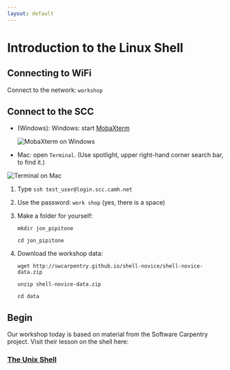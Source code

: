 ```yaml
---
layout: default
---
```


# Introduction to the Linux Shell

## Connecting to WiFi 

Connect to the network: `workshop`

## Connect to the SCC

- (Windows): Windows: start [MobaXterm](http://mobaxterm.mobatek.net/download-home-edition.html)

    ![MobaXterm on Windows](http://mobaxterm.mobatek.net/img/slider/MobaXterm.png)

- Mac: open `Terminal`. (Use spotlight, upper right-hand corner search bar, to find
   it.)

![Terminal on Mac](http://web.mit.edu/music21/doc/_images/macScreenPythonVersion.png)

1. Type `ssh test_user@login.scc.camh.net`

2. Use the password: `work shop` (yes, there is a space)

3. Make a folder for yourself: 

    `mkdir jon_pipitone`

    `cd jon_pipitone`

4. Download the workshop data: 

    `wget http://swcarpentry.github.io/shell-novice/shell-novice-data.zip`

    `unzip shell-novice-data.zip`

    `cd data`

## Begin

Our workshop today is based on material from the Software Carpentry project. Visit their lesson on the shell here: 

### [The Unix Shell](http://swcarpentry.github.io/shell-novice/)
